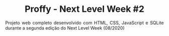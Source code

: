 <h1 align="center">Proffy - Next Level Week #2</h1>
<p align="justify">Projeto web completo desenvolvido com HTML, CSS, JavaScript e SQLite durante a segunda edição do Next Level Week (08/2020)</p>
